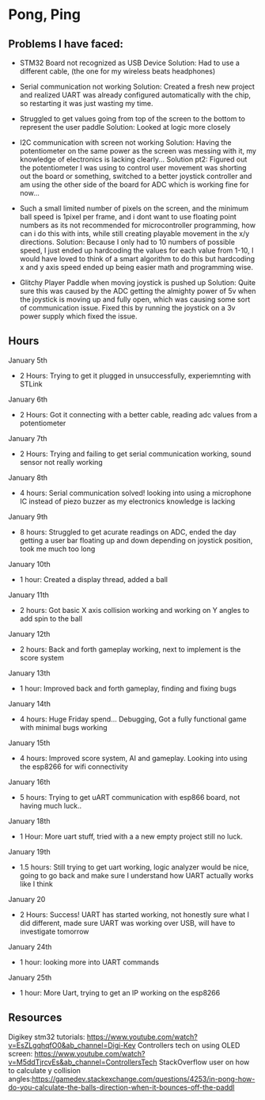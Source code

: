 # Pong, Ping

## Problems I have faced:

- STM32 Board not recognized as USB Device
Solution: Had to use a different cable, (the one for my wireless beats headphones)

- Serial communication not working
Solution: Created a fresh new project and realized UART was already configured automatically with the chip, so restarting it was just wasting my time.

- Struggled to get values going from top of the screen to the bottom to represent the user paddle
Solution: Looked at logic more closely

- I2C communication with screen not working
Solution: Having the potentiometer on the same power as the screen was messing with it, my knowledge of electronics is lacking clearly...
Solution pt2: Figured out the potentiometer I was using to control user movement was shorting out the board or something, switched to a better joystick controller and am using the other side of the board for ADC which is working fine for now...

- Such a small limited number of pixels on the screen, and the minimum ball speed is 1pixel per frame, and i dont want to use floating point numbers as its not recommended for microcontroller programming, how can i do this with ints, while still creating playable movement in the x/y directions.
Solution: Because I only had to 10 numbers of possible speed, I just ended up hardcoding the values for each value from 1-10, I would have loved to think of a smart algorithm to do this but hardcoding x and y axis speed ended up being easier math and programming wise.

- Glitchy Player Paddle when moving joystick is pushed up
Solution: Quite sure this was caused by the ADC getting the almighty power of 5v when the joystick is moving up and fully open, which was causing some sort of communication issue. Fixed this by running the joystick on a 3v power supply which fixed the issue.




## Hours

January 5th
- 2 Hours: Trying to get it plugged in unsuccessfully, experiemnting with STLink

January 6th
- 2 Hours: Got it connecting with a better cable, reading adc values from a potentiometer

January 7th
- 2 Hours: Trying and failing to get serial communication working, sound sensor not really working

January 8th
- 4 hours: Serial communication solved! looking into using a microphone IC instead of piezo buzzer as my electronics knowledge is lacking

January 9th
- 8 hours: Struggled to get acurate readings on ADC, ended the day getting a user bar floating up and down depending on joystick position, took me much too long

January 10th
- 1 hour: Created a display thread, added a ball

January 11th
- 2 hours: Got basic X axis collision working and working on Y angles to add spin to the ball

January 12th
- 2 hours: Back and forth gameplay working, next to implement is the score system

January 13th
- 1 hour: Improved back and forth gameplay, finding and fixing bugs

January 14th
- 4 hours: Huge Friday spend... Debugging, Got a fully functional game with minimal bugs working

January 15th
- 4 hours: Improved score system, AI and gameplay. Looking into using the esp8266 for wifi connectivity

January 16th
- 5 hours: Trying to get uART communication with esp866 board, not having much luck..

January 18th
- 1 Hour: More uart stuff, tried with a a new empty project still no luck.

January 19th
- 1.5 hours: Still trying to get uart working, logic analyzer would be nice, going to go back and make sure I understand how UART actually works like I think

January 20
- 2 Hours: Success! UART has started working, not honestly sure what I did different, made sure UART was working over USB, will have to investigate tomorrow

January 24th
- 1 hour: looking more into UART commands

January 25th
- 1 hour: More Uart, trying to get an IP working on the esp8266

## Resources

Digikey stm32 tutorials: https://www.youtube.com/watch?v=EsZLgqhqfO0&ab_channel=Digi-Key
Controllers tech on using OLED screen: https://www.youtube.com/watch?v=M5ddTjrcvEs&ab_channel=ControllersTech
StackOverflow user on how to calculate y collision angles:https://gamedev.stackexchange.com/questions/4253/in-pong-how-do-you-calculate-the-balls-direction-when-it-bounces-off-the-paddl
